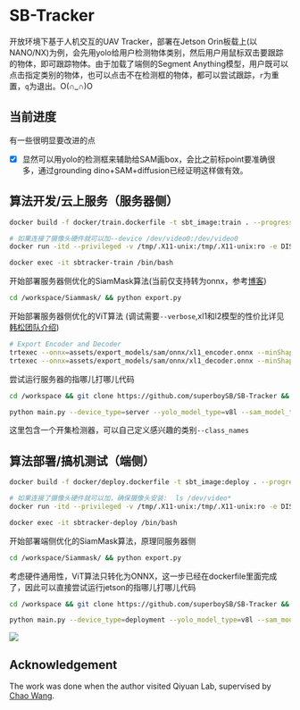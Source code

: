 # SB-Tracker
开放环境下基于人机交互的UAV Tracker，部署在Jetson Orin板载上(以NANO/NX)为例，会先用yolo给用户检测物体类别，然后用户用鼠标双击要跟踪的物体，即可跟踪物体。由于加载了端侧的Segment Anything模型，用户既可以点击指定类别的物体，也可以点击不在检测框的物体，都可以尝试跟踪，`r`为重置，`q`为退出。O(∩_∩)O

## 当前进度
有一些很明显要改进的点
- [X] 显然可以用yolo的检测框来辅助给SAM画box，会比之前标point要准确很多，通过grounding dino+SAM+diffusion已经证明这样做有效。

## 算法开发/云上服务（服务器侧）
```sh
docker build -f docker/train.dockerfile -t sbt_image:train . --progress=plain --no-cache=false

# 如果连接了摄像头硬件就可以加--device /dev/video0:/dev/video0 
docker run -itd --privileged -v /tmp/.X11-unix:/tmp/.X11-unix:ro -e DISPLAY=$DISPLAY --runtime=nvidia --network=host --ipc host --name=sbtracker-train sbt_image:train /bin/bash

docker exec -it sbtracker-train /bin/bash
```
开始部署服务器侧优化的SiamMask算法(当前仅支持转为onnx，参考[博客](https://vjraj.dev/blog/siammask_onnx_export/))
```sh
cd /workspace/Siammask/ && python export.py
```
开始部署服务器侧优化的ViT算法 (调试需要`--verbose`,xl1和l2模型的性价比详见[韩松团队介绍](https://github.com/mit-han-lab/efficientvit/blob/master/applications/sam.md))
```sh
# Export Encoder and Decoder
trtexec --onnx=assets/export_models/sam/onnx/xl1_encoder.onnx --minShapes=input_image:1x3x1024x1024 --optShapes=input_image:4x3x1024x1024 --maxShapes=input_image:4x3x1024x1024 --saveEngine=assets/export_models/sam/tensorrt/xl1_encoder.engine && \
trtexec --onnx=assets/export_models/sam/onnx/xl1_decoder.onnx --minShapes=point_coords:1x1x2,point_labels:1x1 --optShapes=point_coords:16x2x2,point_labels:16x2 --maxShapes=point_coords:16x2x2,point_labels:16x2 --fp16 --saveEngine=assets/export_models/sam/tensorrt/xl1_decoder.engine
```
尝试运行服务器的指哪儿打哪儿代码
```sh
cd /workspace && git clone https://github.com/superboySB/SB-Tracker && cd SB-Tracker

python main.py --device_type=server --yolo_model_type=v8l --sam_model_type=xl1 --class_names="red box,green pencil,white box"
```
这里包含一个开集检测器，可以自己定义感兴趣的类别`--class_names`


## 算法部署/搞机测试（端侧）
```sh
docker build -f docker/deploy.dockerfile -t sbt_image:deploy . --progress=plain

# 如果连接了摄像头硬件就可以加，确保摄像头安装:  ls /dev/video*
docker run -itd --privileged -v /tmp/.X11-unix:/tmp/.X11-unix:ro -e DISPLAY=$DISPLAY --runtime=nvidia --device /dev/video0:/dev/video0 --device /dev/snd --device /dev/bus/usb --network=host --ipc host --name=sbtracker-deploy sbt_image:deploy /bin/bash

docker exec -it sbtracker-deploy /bin/bash
```
开始部署端侧优化的SiamMask算法，原理同服务器侧
```sh
cd /workspace/Siammask/ && python export.py
```
考虑硬件通用性，ViT算法只转化为ONNX，这一步已经在dockerfile里面完成了，因此可以直接尝试运行jetson的指哪儿打哪儿代码
```sh
cd /workspace && git clone https://github.com/superboySB/SB-Tracker && cd SB-Tracker

python main.py --device_type=deployment --yolo_model_type=v8l --sam_model_type=xl1 --class_names="red box,green pencil,white box"
```
![](assets/demo.gif)

## Acknowledgement
The work was done when the author visited Qiyuan Lab, supervised by [Chao Wang](https://scholar.google.com/citations?user=qmDGt-kAAAAJ&hl=zh-CN).